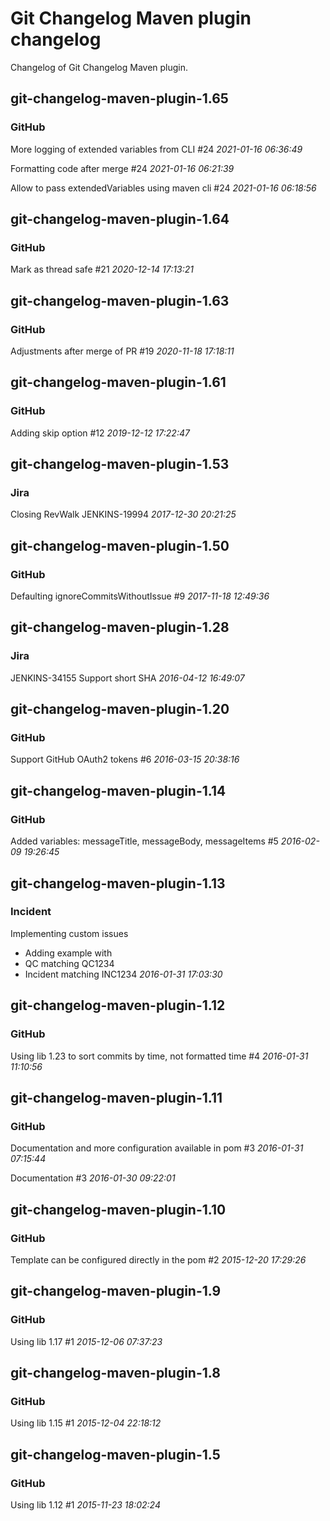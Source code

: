 # Git Changelog Maven plugin changelog

Changelog of Git Changelog Maven plugin.

## git-changelog-maven-plugin-1.65
### GitHub
   More logging of extended variables from CLI #24 *2021-01-16 06:36:49*

   Formatting code after merge #24 *2021-01-16 06:21:39*

   Allow to pass extendedVariables using maven cli #24 *2021-01-16 06:18:56*



## git-changelog-maven-plugin-1.64
### GitHub
   Mark as thread safe #21 *2020-12-14 17:13:21*



## git-changelog-maven-plugin-1.63
### GitHub
   Adjustments after merge of PR #19 *2020-11-18 17:18:11*



## git-changelog-maven-plugin-1.61
### GitHub
   Adding skip option #12 *2019-12-12 17:22:47*



## git-changelog-maven-plugin-1.53
### Jira
   Closing RevWalk JENKINS-19994 *2017-12-30 20:21:25*



## git-changelog-maven-plugin-1.50
### GitHub
   Defaulting ignoreCommitsWithoutIssue #9 *2017-11-18 12:49:36*



## git-changelog-maven-plugin-1.28
### Jira
   JENKINS-34155 Support short SHA *2016-04-12 16:49:07*



## git-changelog-maven-plugin-1.20
### GitHub
   Support GitHub OAuth2 tokens #6 *2016-03-15 20:38:16*



## git-changelog-maven-plugin-1.14
### GitHub
   Added variables: messageTitle, messageBody, messageItems #5 *2016-02-09 19:26:45*



## git-changelog-maven-plugin-1.13
### Incident
   Implementing custom issues

 * Adding example with
  * QC matching QC1234
  * Incident matching INC1234 *2016-01-31 17:03:30*



## git-changelog-maven-plugin-1.12
### GitHub
   Using lib 1.23 to sort commits by time, not formatted time #4 *2016-01-31 11:10:56*



## git-changelog-maven-plugin-1.11
### GitHub
   Documentation and more configuration available in pom #3 *2016-01-31 07:15:44*

   Documentation #3 *2016-01-30 09:22:01*



## git-changelog-maven-plugin-1.10
### GitHub
   Template can be configured directly in the pom #2 *2015-12-20 17:29:26*



## git-changelog-maven-plugin-1.9
### GitHub
   Using lib 1.17 #1 *2015-12-06 07:37:23*



## git-changelog-maven-plugin-1.8
### GitHub
   Using lib 1.15 #1 *2015-12-04 22:18:12*



## git-changelog-maven-plugin-1.5
### GitHub
   Using lib 1.12 #1 *2015-11-23 18:02:24*



